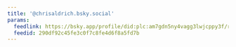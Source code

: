 ```yaml
---
title: '@chrisaldrich.bsky.social'
params:
  feedlink: https://bsky.app/profile/did:plc:am7gdn5ny4vagg3lwjcppy3f/rss
  feedid: 290df92c45fe3c0f7c8fe4d6f8a5fd7b
---
```

